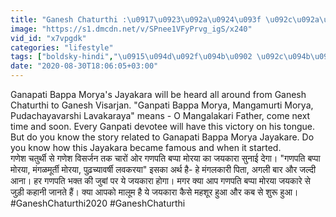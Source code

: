 ```yaml
---
title: "Ganesh Chaturthi :\u0917\u0923\u092a\u0924\u093f \u092c\u092a\u094d\u092a\u093e \u092e\u094b\u0930\u092f\u093e \u0915\u0947 \u091c\u092f\u0915\u093e\u0930\u0947 \u092e\u0947\u0902 \u0932\u093f\u092f\u093e \u091c\u093e\u0924\u093e \u0939\u0948 \u092d\u0915\u094d\u0924 \u0915\u093e \u0928\u093e\u092e , \u091c\u093e\u0928\u093f\u090f \u0927\u093e\u0930\u094d\u092e\u093f\u0915 \u0915\u0939\u093e\u0928\u0940"
image: "https://s1.dmcdn.net/v/SPnee1VFyPrvg_igS/x240"
vid_id: "x7vpgdk"
categories: "lifestyle"
tags: ["boldsky-hindi","\u0915\u094d\u092f\u094b\u0902 \u092c\u094b\u0932\u0924\u0947 \u0939\u0948\u0902 \u0917\u0923\u092a\u0924\u093f \u092c\u092a\u094d\u092a\u093e \u092e\u094b\u0930\u092f\u093e"," story behind the saying ganpati bappa moriya in hindi"]
date: "2020-08-30T18:06:05+03:00"
---
```

Ganapati Bappa Morya's Jayakara will be heard all around from Ganesh Chaturthi to Ganesh Visarjan. &quot;Ganpati Bappa Morya, Mangamurti Morya, Pudachayavarshi Lavakaraya&quot; means - O Mangalakari Father, come next time and soon. Every Ganpati devotee will have this victory on his tongue. But do you know the story related to Ganapati Bappa Morya Jayakare. Do you know how this Jayakara became famous and when it started.  <br>गणेश चतुर्थी से गणेश विसर्जन तक चारों ओर गणपति बप्पा मोरया का जयकारा सुनाई देगा। &quot;गणपति बप्पा मोरया, मंगळमूर्ती मोरया, पुढ़च्यावर्षी लवकरया&quot; इसका अर्थ है- हे मंगलकारी पिता, अगली बार और जल्दी आना। हर गणपति भक्त की जुबां पर ये जयकारा होगा। मगर क्या आप गणपति बप्पा मोरया जयकारे से जुड़ी कहानी जानते हैं। क्या आपको मालूम है ये जयकारा कैसे महशूर हुआ और कब से शुरू हुआ।  <br>#GaneshChaturthi2020 #GaneshChaturthi
